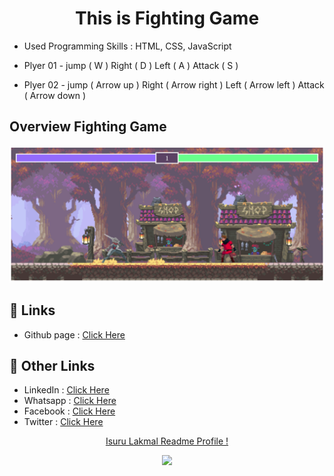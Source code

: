 <h1 align="center">This is Fighting Game</h1>

- Used Programming Skills : HTML, CSS, JavaScript

- Plyer 01 - jump ( W )
             Right ( D )
             Left ( A )
             Attack ( S )
             
- Plyer 02 - jump ( Arrow up )
             Right ( Arrow right )
             Left ( Arrow left )
             Attack ( Arrow down )


<h2>Overview Fighting Game️ </h2>

![Isuru Lakmal](assets/Readme_img/Screenshot.png)


## :link: **Links**
- Github page : [Click Here](https://isurugithu.github.io/Game_Assignment/)

## :link: **Other Links**
- LinkedIn : [Click Here](http://www.linkedin.com/in/isurulakmal99)
- Whatsapp : [Click Here](https://wa.me/message/GWIVXWGZ6AO6F1)
- Facebook : [Click Here](https://www.facebook.com/anushkaisurulakmal.lakmal/)
- Twitter  : [Click Here](https://twitter.com/AnushkaIsuru72?t=5B3SsIFbGZhhmsYqXuX0Yg&s=09)


<p align="center">
<a href="https://github.com/pasindulakshankudaligama/Readme-File-Styles">
Isuru Lakmal Readme Profile !
</a>
</p>

<p align="center">
  <img src="https://capsule-render.vercel.app/api?type=waving&color=gradient&height=80&section=footer"/>
</p>

